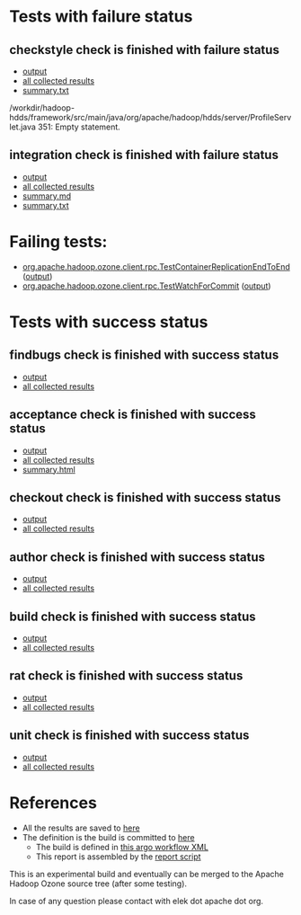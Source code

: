 # Tests with failure status

## checkstyle check is finished with failure status

   * [output](https://raw.githubusercontent.com/elek/ozone-ci/master/pr/pr-hdds-2020-7x4rg/checkstyle/output.log)
   * [all collected results](https://github.com/elek/ozone-ci/tree/master/pr/pr-hdds-2020-7x4rg/checkstyle)
   * [summary.txt](https://github.com/elek/ozone-ci/tree/master/pr/pr-hdds-2020-7x4rg/checkstyle/summary.txt)

/workdir/hadoop-hdds/framework/src/main/java/org/apache/hadoop/hdds/server/ProfileServlet.java
 351: Empty statement.

## integration check is finished with failure status

   * [output](https://raw.githubusercontent.com/elek/ozone-ci/master/pr/pr-hdds-2020-7x4rg/integration/output.log)
   * [all collected results](https://github.com/elek/ozone-ci/tree/master/pr/pr-hdds-2020-7x4rg/integration)
   * [summary.md](https://github.com/elek/ozone-ci/tree/master/pr/pr-hdds-2020-7x4rg/integration/summary.md)
   * [summary.txt](https://github.com/elek/ozone-ci/tree/master/pr/pr-hdds-2020-7x4rg/integration/summary.txt)

# Failing tests: 

 * [org.apache.hadoop.ozone.client.rpc.TestContainerReplicationEndToEnd](hadoop-ozone/integration-test/org.apache.hadoop.ozone.client.rpc.TestContainerReplicationEndToEnd.txt) ([output](hadoop-ozone/integration-test/org.apache.hadoop.ozone.client.rpc.TestContainerReplicationEndToEnd-output.txt/))
 * [org.apache.hadoop.ozone.client.rpc.TestWatchForCommit](hadoop-ozone/integration-test/org.apache.hadoop.ozone.client.rpc.TestWatchForCommit.txt) ([output](hadoop-ozone/integration-test/org.apache.hadoop.ozone.client.rpc.TestWatchForCommit-output.txt/))


# Tests with success status

## findbugs check is finished with success status

   * [output](https://raw.githubusercontent.com/elek/ozone-ci/master/pr/pr-hdds-2020-7x4rg/findbugs/output.log)
   * [all collected results](https://github.com/elek/ozone-ci/tree/master/pr/pr-hdds-2020-7x4rg/findbugs)


## acceptance check is finished with success status

   * [output](https://raw.githubusercontent.com/elek/ozone-ci/master/pr/pr-hdds-2020-7x4rg/acceptance/output.log)
   * [all collected results](https://github.com/elek/ozone-ci/tree/master/pr/pr-hdds-2020-7x4rg/acceptance)
   * [summary.html](https://elek.github.io/ozone-ci/pr/pr-hdds-2020-7x4rg/acceptance/summary.html)


## checkout check is finished with success status

   * [output](https://raw.githubusercontent.com/elek/ozone-ci/master/pr/pr-hdds-2020-7x4rg/checkout/output.log)
   * [all collected results](https://github.com/elek/ozone-ci/tree/master/pr/pr-hdds-2020-7x4rg/checkout)


## author check is finished with success status

   * [output](https://raw.githubusercontent.com/elek/ozone-ci/master/pr/pr-hdds-2020-7x4rg/author/output.log)
   * [all collected results](https://github.com/elek/ozone-ci/tree/master/pr/pr-hdds-2020-7x4rg/author)


## build check is finished with success status

   * [output](https://raw.githubusercontent.com/elek/ozone-ci/master/pr/pr-hdds-2020-7x4rg/build/output.log)
   * [all collected results](https://github.com/elek/ozone-ci/tree/master/pr/pr-hdds-2020-7x4rg/build)


## rat check is finished with success status

   * [output](https://raw.githubusercontent.com/elek/ozone-ci/master/pr/pr-hdds-2020-7x4rg/rat/output.log)
   * [all collected results](https://github.com/elek/ozone-ci/tree/master/pr/pr-hdds-2020-7x4rg/rat)


## unit check is finished with success status

   * [output](https://raw.githubusercontent.com/elek/ozone-ci/master/pr/pr-hdds-2020-7x4rg/unit/output.log)
   * [all collected results](https://github.com/elek/ozone-ci/tree/master/pr/pr-hdds-2020-7x4rg/unit)




# References

 * All the results are saved to [here](https://github.com/elek/ozone-ci/tree/master/pr/pr-hdds-2020-7x4rg/)
 * The definition is the build is committed to [here](https://github.com/elek/argo-ozone)
    * The build is defined in [this argo workflow XML](https://github.com/elek/argo-ozone/blob/master/ozone-build.yaml)
    * This report is assembled by the [report script](https://github.com/elek/argo-ozone/blob/master/scripts/report.sh)

This is an experimental build and eventually can be merged to the Apache Hadoop Ozone source tree (after some testing).

In case of any question please contact with elek dot apache dot org.
